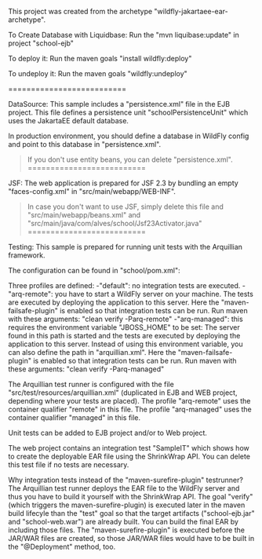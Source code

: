 This project was created from the archetype "wildfly-jakartaee-ear-archetype".

To Create Database with Liquidbase:
Run the "mvn liquibase:update" in project "school-ejb"

To deploy it:
Run the maven goals "install wildfly:deploy"

To undeploy it:
Run the maven goals "wildfly:undeploy"

==========================

DataSource:
This sample includes a "persistence.xml" file in the EJB project. This file defines
a persistence unit "schoolPersistenceUnit" which uses the JakartaEE default database.

In production environment, you should define a database in WildFly config and point to this database
in "persistence.xml".

>If you don't use entity beans, you can delete "persistence.xml".
==========================

JSF:
The web application is prepared for JSF 2.3 by bundling an empty "faces-config.xml" in "src/main/webapp/WEB-INF".
> In case you don't want to use JSF, simply delete this file and "src/main/webapp/beans.xml" and "src/main/java/com/alves/school/Jsf23Activator.java"
==========================

Testing:
This sample is prepared for running unit tests with the Arquillian framework.

The configuration can be found in "school/pom.xml":

Three profiles are defined:
-"default": no integration tests are executed.
-"arq-remote": you have to start a WildFly server on your machine. The tests are executed by deploying 
 the application to this server.
 Here the "maven-failsafe-plugin" is enabled so that integration tests can be run.
 Run maven with these arguments: "clean verify -Parq-remote"
-"arq-managed": this requires the environment variable "JBOSS_HOME" to be set: 
 The server found in this path is started and the tests are executed by deploying the application to this server.
 Instead of using this environment variable, you can also define the path in "arquillian.xml".
 Here the "maven-failsafe-plugin" is enabled so that integration tests can be run.
 Run maven with these arguments: "clean verify -Parq-managed"

The Arquillian test runner is configured with the file "src/test/resources/arquillian.xml" 
(duplicated in EJB and WEB project, depending where your tests are placed).
The profile "arq-remote" uses the container qualifier "remote" in this file.
The profile "arq-managed" uses the container qualifier "managed" in this file.


Unit tests can be added to EJB project and/or to Web project.

The web project contains an integration test "SampleIT" which shows how to create the deployable EAR file using the ShrinkWrap API.
You can delete this test file if no tests are necessary.

Why integration tests instead of the "maven-surefire-plugin" testrunner?
The Arquillian test runner deploys the EAR file to the WildFly server and thus you have to build it yourself with the ShrinkWrap API.
The goal "verify" (which triggers the maven-surefire-plugin) is executed later in the maven build lifecyle than the "test" goal so that the target 
artifacts ("school-ejb.jar" and "school-web.war") are already built. You can build
the final EAR by including those files. The "maven-surefire-plugin" is executed before the JAR/WAR files
are created, so those JAR/WAR files would have to be built in the "@Deployment" method, too. 
